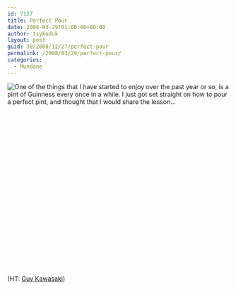 ```yaml
---
id: 7127
title: Perfect Pour
date: 2008-03-29T01:00:00+00:00
author: tsykoduk
layout: post
guid: 30/2008/12/27/perfect-pour
permalink: /2008/03/29/perfect-pour/
categories:
  - Mundane
---
```

<p><img src="https://greg.nokes.name/assets/2008/3/28/guinnessbottle1.jpg" style="float:left;">One of the things that I have started to enjoy over the past year or so, is a pint of Guinness every once in a while. I just got set straight on how to pour a perfect pint, and thought that I would share the lesson...</p>

<!--more-->

<center><object width="425" height="355"><param name="movie" value="http://www.youtube.com/v/d15lJn1r0Mk"></param><param name="wmode" value="transparent"></param><embed src="http://www.youtube.com/v/d15lJn1r0Mk" type="application/x-shockwave-flash" wmode="transparent" width="425" height="355"></embed></object></center>

<p>(HT: <a href="http://blog.guykawasaki.com/2008/03/the-art-of-the.html">Guy Kawasaki</a>)</p>